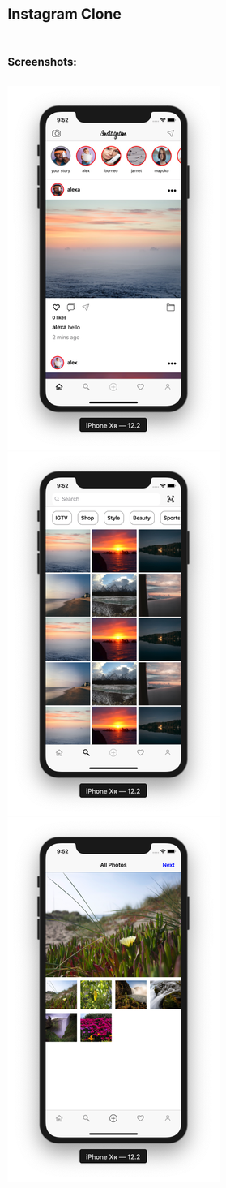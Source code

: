 # Instagram Clone
<br>
<h2>Screenshots:</h2>
<br>
<img src="https://raw.githubusercontent.com/erthru/Instagram-Clone/master/ss1.png" width="418px" height="718px" >
<br>
<img src="https://raw.githubusercontent.com/erthru/Instagram-Clone/master/ss2.png" width="418px" height="718px" >
<br>
<img src="https://raw.githubusercontent.com/erthru/Instagram-Clone/master/ss3.png" width="418px" height="718px" > 
<br>
